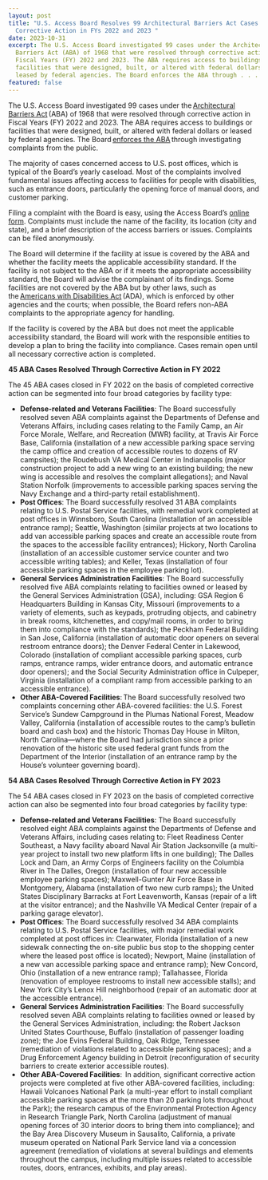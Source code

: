```yaml
---
layout: post
title: "U.S. Access Board Resolves 99 Architectural Barriers Act Cases Through
  Corrective Action in FYs 2022 and 2023 "
date: 2023-10-31
excerpt: The U.S. Access Board investigated 99 cases under the Architectural
  Barriers Act (ABA) of 1968 that were resolved through corrective action in
  Fiscal Years (FY) 2022 and 2023. The ABA requires access to buildings or
  facilities that were designed, built, or altered with federal dollars or
  leased by federal agencies. The Board enforces the ABA through . . .
featured: false
---
```

The U.S. Access Board investigated 99 cases under the [Architectural Barriers Act](https://www.access-board.gov/law/aba.html) (ABA) of 1968 that were resolved through corrective action in Fiscal Years (FY) 2022 and 2023. The ABA requires access to buildings or facilities that were designed, built, or altered with federal dollars or leased by federal agencies. The Board [enforces the ABA](https://www.access-board.gov/enforcement/investigation.html) through investigating complaints from the public. 

The majority of cases concerned access to U.S. post offices, which is typical of the Board’s yearly caseload. Most of the complaints involved fundamental issues affecting access to facilities for people with disabilities, such as entrance doors, particularly the opening force of manual doors, and customer parking.  

Filing a complaint with the Board is easy, using the Access Board’s [online form](https://www.access-board.gov/enforcement/). Complaints must include the name of the facility, its location (city and state), and a brief description of the access barriers or issues. Complaints can be filed anonymously. 

The Board will determine if the facility at issue is covered by the ABA and whether the facility meets the applicable accessibility standard. If the facility is not subject to the ABA or if it meets the appropriate accessibility standard, the Board will advise the complainant of its findings. Some facilities are not covered by the ABA but by other laws, such as the [Americans with Disabilities Act](https://www.access-board.gov/law/ada.html) (ADA), which is enforced by other agencies and the courts; when possible, the Board refers non-ABA complaints to the appropriate agency for handling. 

If the facility is covered by the ABA but does not meet the applicable accessibility standard, the Board will work with the responsible entities to develop a plan to bring the facility into compliance. Cases remain open until all necessary corrective action is completed. 

**45 ABA Cases Resolved Through Corrective Action in FY 2022** 

The 45 ABA cases closed in FY 2022 on the basis of completed corrective action can be segmented into four broad categories by facility type: 

* **Defense-related and Veterans Facilities**: The Board successfully resolved seven ABA complaints against the Departments of Defense and Veterans Affairs, including cases relating to the Family Camp, an Air Force Morale, Welfare, and Recreation (MWR) facility, at Travis Air Force Base, California (installation of a new accessible parking space serving the camp office and creation of accessible routes to dozens of RV campsites); the Roudebush VA Medical Center in Indianapolis (major construction project to add a new wing to an existing building; the new wing is accessible and resolves the complaint allegations); and Naval Station Norfolk (improvements to accessible parking spaces serving the Navy Exchange and a third-party retail establishment). 
* **Post Offices**: The Board successfully resolved 31 ABA complaints relating to U.S. Postal Service facilities, with remedial work completed at post offices in Winnsboro, South Carolina (installation of an accessible entrance ramp); Seattle, Washington (similar projects at two locations to add van accessible parking spaces and create an accessible route from the spaces to the accessible facility entrances); Hickory, North Carolina (installation of an accessible customer service counter and two accessible writing tables); and Keller, Texas (installation of four accessible parking spaces in the employee parking lot). 
* **General Services Administration Facilities**: The Board successfully resolved five ABA complaints relating to facilities owned or leased by the General Services Administration (GSA), including: GSA Region 6 Headquarters Building in Kansas City, Missouri (improvements to a variety of elements, such as keypads, protruding objects, and cabinetry in break rooms, kitchenettes, and copy/mail rooms, in order to bring them into compliance with the standards); the Peckham Federal Building in San Jose, California (installation of automatic door openers on several restroom entrance doors); the Denver Federal Center in Lakewood, Colorado (installation of compliant accessible parking spaces, curb ramps, entrance ramps, wider entrance doors, and automatic entrance door openers); and the Social Security Administration office in Culpeper, Virginia (installation of a compliant ramp from accessible parking to an accessible entrance). 
* **Other ABA-Covered Facilities**: The Board successfully resolved two complaints concerning other ABA-covered facilities: the U.S. Forest Service’s Sundew Campground in the Plumas National Forest, Meadow Valley, California (installation of accessible routes to the camp’s bulletin board and cash box) and the historic Thomas Day House in Milton, North Carolina—where the Board had jurisdiction since a prior renovation of the historic site used federal grant funds from the Department of the Interior (installation of an entrance ramp by the House’s volunteer governing board). 

**54 ABA Cases Resolved Through Corrective Action in FY 2023** 

The 54 ABA cases closed in FY 2023 on the basis of completed corrective action can also be segmented into four broad categories by facility type: 

* **Defense-related and Veterans Facilities**: The Board successfully resolved eight ABA complaints against the Departments of Defense and Veterans Affairs, including cases relating to: Fleet Readiness Center Southeast, a Navy facility aboard Naval Air Station Jacksonville (a multi-year project to install two new platform lifts in one building); The Dalles Lock and Dam, an Army Corps of Engineers facility on the Columbia River in The Dalles, Oregon (installation of four new accessible employee parking spaces); Maxwell-Gunter Air Force Base in Montgomery, Alabama (installation of two new curb ramps); the United States Disciplinary Barracks at Fort Leavenworth, Kansas (repair of a lift at the visitor entrance); and the Nashville VA Medical Center (repair of a parking garage elevator).  
* **Post Offices**: The Board successfully resolved 34 ABA complaints relating to U.S. Postal Service facilities, with major remedial work completed at post offices in: Clearwater, Florida (installation of a new sidewalk connecting the on-site public bus stop to the shopping center where the leased post office is located); Newport, Maine (installation of a new van accessible parking space and entrance ramp); New Concord, Ohio (installation of a new entrance ramp); Tallahassee, Florida (renovation of employee restrooms to install new accessible stalls); and New York City’s Lenox Hill neighborhood (repair of an automatic door at the accessible entrance). 
* **General Services Administration Facilities**: The Board successfully resolved seven ABA complaints relating to facilities owned or leased by the General Services Administration, including: the Robert Jackson United States Courthouse, Buffalo (installation of passenger loading zone); the Joe Evins Federal Building, Oak Ridge, Tennessee (remediation of violations related to accessible parking spaces); and a Drug Enforcement Agency building in Detroit (reconfiguration of security barriers to create exterior accessible routes).   
* **Other ABA-Covered Facilities**:  In addition, significant corrective action projects were completed at five other ABA-covered facilities, including: Hawaii Volcanoes National Park (a multi-year effort to install compliant accessible parking spaces at the more than 20 parking lots throughout the Park); the research campus of the Environmental Protection Agency in Research Triangle Park, North Carolina (adjustment of manual opening forces of 30 interior doors to bring them into compliance); and the Bay Area Discovery Museum in Sausalito, California, a private museum operated on National Park Service land via a concession agreement (remediation of violations at several buildings and elements throughout the campus, including multiple issues related to accessible routes, doors, entrances, exhibits, and play areas).